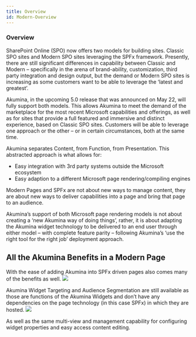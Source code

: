 ```yaml
---
title: Overview
id: Modern-Overview
---
```



### Overview

SharePoint Online (SPO) now offers two models for building sites. Classic SPO sites and Modern SPO sites leveraging the SPFx framework. Presently, there are still significant differences in capability between Classic and Modern – specifically in the arena of brand-ability, customization, third party integration and design output, but the demand or Modern SPO sites is increasing as some customers want to be able to leverage the ‘latest and greatest’.

Akumina, in the upcoming 5.0 release that was announced on May 22, will fully support both models. This allows Akumina to meet the demand of the marketplace for the most recent Microsoft capabilities and offerings, as well as for sites that provide a full featured and immersive and distinct experience, based on Classic SPO sites. Customers will be able to leverage one approach or the other – or in certain circumstances, both at the same time.

Akumina separates Content, from Function, from Presentation. This abstracted approach is what allows for:

* Easy integration with 3rd party systems outside the Microsoft ecosystem
* Easy adaption to a different Microsoft page rendering/compiling engines

Modern Pages and SPFx are not about new ways to manage content, they are about new ways to deliver capabilities into a page and bring that page to an audience.

Akumina’s support of both Microsoft page rendering models is not about creating a ‘new Akumina way of doing things’, rather, it is about adapting the Akumina widget technology to be delivered to an end user through either model – with complete feature parity – following Akumina’s ‘use the right tool for the right job’ deployment approach.

## All the Akumina Benefits in a Modern Page
With the ease of adding Akumina into SPFx driven pages also comes many of the benefits as well.
![](https://community.akumina.com/wp-content/uploads/2019/06/SPFxoutput_789x718.png)

Akumina Widget Targeting and Audience Segmentation are still available as those are functions of the Akumina Widgets and don’t have any dependencies on the page technology (in this case SPFx) in which they are hosted.
![](https://community.akumina.com/wp-content/uploads/2019/06/widgetedit.png)

As well as the same multi-view and management capability for configuring widget properties and easy access content editing.